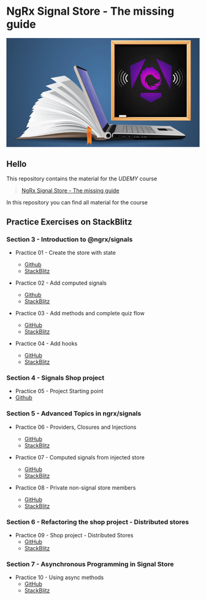 # NgRx Signal Store - The missing guide
![thumbnail](./slides/thumbnail.png)

## Hello
This repository contains the material for the *UDEMY* course
> [NgRx Signal Store - The missing guide]()

In this repository you can find all material for the course 


## Practice Exercises on StackBlitz

### Section 3 - Introduction to @ngrx/signals

* Practice 01 - Create the store with state
  * [Github](https://github.com/kobi-hari-udemy/ngrx-signal-store/tree/main/practice/01.%20ngrx-quiz-add-state)
  * [StackBlitz](https://stackblitz.com/fork/github/kobi-hari-udemy/ngrx-signal-store/tree/main/practice/01.%20ngrx-quiz-add-state?title=Create%20Signal%20Store&file=README.md)

* Practice 02 - Add computed signals
  * [Github](https://github.com/kobi-hari-udemy/ngrx-signal-store/tree/main/practice/02.%20ngrx-quiz-add-computed)
  * [StackBlitz](https://stackblitz.com/fork/github/kobi-hari-udemy/ngrx-signal-store/tree/main/practice/02.%20ngrx-quiz-add-computed?title=Add%20Computed%20Signals&file=README.md)

* Practice 03 - Add methods and complete quiz flow
  * [GitHub](https://github.com/kobi-hari-udemy/ngrx-signal-store/tree/main/practice/03.%20ngrx-quiz-add-methods)
  * [StackBlitz](https://stackblitz.com/fork/github/kobi-hari-udemy/ngrx-signal-store/tree/main/practice/03.%20ngrx-quiz-add-methods?title=Add%20Methods%20Updaters&file=README.md)

* Practice 04 - Add hooks
  * [GitHub](https://github.com/kobi-hari-udemy/ngrx-signal-store/tree/main/practice/04.%20ngrx-quiz-add-hooks)
  * [StackBlitz](https://stackblitz.com/fork/github/kobi-hari-udemy/ngrx-signal-store/tree/main/practice/04.%20ngrx-quiz-add-hooks?title=Add%20Hooks&file=README.md)

### Section 4 - Signals Shop project
* Practice 05 - Project Starting point
* [Github](https://github.com/kobi-hari-udemy/ngrx-signal-store/tree/main/practice/05.%20signals-shop-part-1)


### Section 5 - Advanced Topics in ngrx/signals

* Practice 06 - Providers, Closures and Injections
  * [GitHub](https://github.com/kobi-hari-udemy/ngrx-signal-store/tree/main/practice/06.%20ngrx-quiz-injection)
  * [StackBlitz](https://stackblitz.com/fork/github/kobi-hari-udemy/ngrx-signal-store/tree/main/practice/06.%20ngrx-quiz-injection?title=Providers%20Closures%20And%20Injection&file=README.md)

* Practice 07 - Computed signals from injected store
  * [GitHub](https://github.com/kobi-hari-udemy/ngrx-signal-store/tree/main/practice/07.%20ngrx-quiz-computed)
  * [StackBlitz](https://stackblitz.com/fork/github/kobi-hari-udemy/ngrx-signal-store/tree/main/practice/07.%20ngrx-quiz-computed?title=Injected%20Computed%20Signals&file=README.md)

* Practice 08 - Private non-signal store members
  * [GitHub](https://github.com/kobi-hari-udemy/ngrx-signal-store/tree/main/practice/08.%20ngrx-quiz-private-state)
  * [StackBlitz](https://stackblitz.com/fork/github/kobi-hari-udemy/ngrx-signal-store/tree/main/practice/08.%20ngrx-quiz-private-state?title=Private%20Store%20Members&file=README.md)

### Section 6 - Refactoring the shop project - Distributed stores

* Practice 09 - Shop project - Distributed Stores
  * [GitHub](https://github.com/kobi-hari-udemy/ngrx-signal-store/tree/main/practice/09.%20signals-shop-part-2)
  * [StackBlitz](https://stackblitz.com/fork/github/kobi-hari-udemy/ngrx-signal-store/tree/main/practice/09.%20signals-shop-part-2?title=Distributed%20Stores&file=README.md)

### Section 7 - Asynchronous Programming in Signal Store
* Practice 10 - Using async methods
  * [GitHub](https://github.com/kobi-hari-udemy/ngrx-signal-store/tree/main/practice/10.%20ngrx-quiz-async-methods)
  * [StackBlitz](https://stackblitz.com/fork/github/kobi-hari-udemy/ngrx-signal-store/tree/main/practice/10.%20ngrx-quiz-async-methods?title=Using%20Async%20Methods&file=README.md)